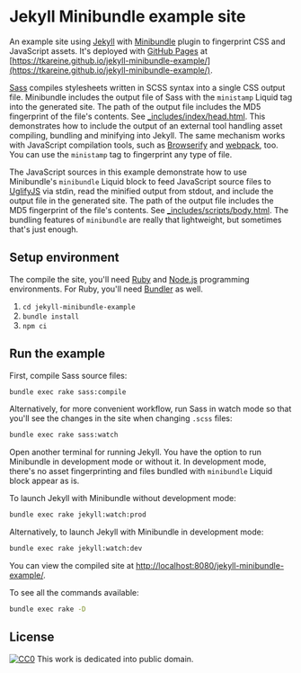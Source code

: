 # Jekyll Minibundle example site

An example site using [Jekyll] with [Minibundle][JekyllMinibundle]
plugin to fingerprint CSS and JavaScript assets. It's deployed with
[GitHub Pages][GitHubPages] at
[https://tkareine.github.io/jekyll-minibundle-example/](https://tkareine.github.io/jekyll-minibundle-example/).

[Sass] compiles stylesheets written in SCSS syntax into a single CSS
output file. Minibundle includes the output file of Sass with the
`ministamp` Liquid tag into the generated site. The path of the output
file includes the MD5 fingerprint of the file's contents. See
[_includes/index/head.html](_includes/index/head.html). This
demonstrates how to include the output of an external tool handling
asset compiling, bundling and minifying into Jekyll. The same mechanism
works with JavaScript compilation tools, such as [Browserify] and
[webpack], too. You can use the `ministamp` tag to fingerprint any type
of file.

The JavaScript sources in this example demonstrate how to use
Minibundle's `minibundle` Liquid block to feed JavaScript source files
to [UglifyJS][UglifyJS2] via stdin, read the minified output from
stdout, and include the output file in the generated site. The path of
the output file includes the MD5 fingerprint of the file's contents. See
[_includes/scripts/body.html](_includes/scripts/body.html). The bundling
features of `minibundle` are really that lightweight, but sometimes
that's just enough.

## Setup environment

The compile the site, you'll need [Ruby] and [Node.js][NodeJs]
programming environments. For Ruby, you'll need [Bundler] as well.

1. `cd jekyll-minibundle-example`
2. `bundle install`
3. `npm ci`

## Run the example

First, compile Sass source files:

``` bash
bundle exec rake sass:compile
```

Alternatively, for more convenient workflow, run Sass in watch mode so
that you'll see the changes in the site when changing `.scss` files:

``` bash
bundle exec rake sass:watch
```

Open another terminal for running Jekyll. You have the option to run
Minibundle in development mode or without it. In development mode,
there's no asset fingerprinting and files bundled with `minibundle`
Liquid block appear as is.

To launch Jekyll with Minibundle without development mode:

``` bash
bundle exec rake jekyll:watch:prod
```

Alternatively, to launch Jekyll with Minibundle in development mode:

``` bash
bundle exec rake jekyll:watch:dev
```

You can view the compiled site at
[http://localhost:8080/jekyll-minibundle-example/](http://localhost:8080/jekyll-minibundle-example/).

To see all the commands available:

``` bash
bundle exec rake -D
```

## License

[![CC0](https://licensebuttons.net/p/zero/1.0/80x15.png)][CC0] This work
is dedicated into public domain.

[Browserify]: http://browserify.org/
[Bundler]: http://bundler.io/
[CC0]: https://creativecommons.org/publicdomain/zero/1.0/
[GitHubPages]: https://docs.github.com/en/pages
[JekyllMinibundle]: https://github.com/tkareine/jekyll-minibundle
[Jekyll]: https://jekyllrb.com/
[NodeJs]: https://nodejs.org/en/
[Ruby]: https://www.ruby-lang.org/en/
[Sass]: http://sass-lang.com/
[UglifyJS2]: https://github.com/mishoo/UglifyJS2
[webpack]: https://webpack.github.io/
